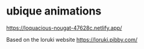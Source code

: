 # ubique animations
https://loquacious-nougat-47628c.netlify.app/

Based on the loruki website
https://loruki.pibby.com/

